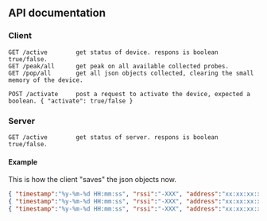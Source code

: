 
## API documentation

### Client 

`GET /active		get status of device. respons is boolean true/false.`  
`GET /peak/all		get peak on all available collected probes.`  
`GET /pop/all		get all json objects collected, clearing the small memory of the device.`  

`POST /activate		post a request to activate the device, expected a boolean. { "activate": true/false }`  	

### Server
`GET /active		get status of server. respons is boolean true/false.`  

#### Example

This is how the client "saves" the json objects now.

```json
{ "timestamp":"%y-%m-%d HH:mm:ss", "rssi":"-XXX", "address":"xx:xx:xx:xx:xx:xx" }
{ "timestamp":"%y-%m-%d HH:mm:ss", "rssi":"-XXX", "address":"xx:xx:xx:xx:xx:xx" }
{ "timestamp":"%y-%m-%d HH:mm:ss", "rssi":"-XXX", "address":"xx:xx:xx:xx:xx:xx" }
```
